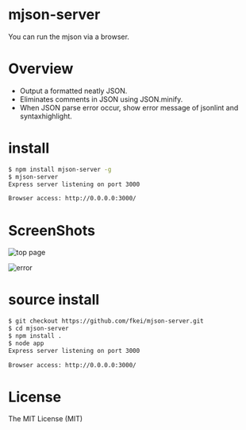 mjson-server
============

You can run the mjson via a browser.

# Overview

- Output a formatted neatly JSON.
- Eliminates comments in JSON using JSON.minify.
- When JSON parse error occur, show error message of jsonlint and syntaxhighlight.


# install

```sh
$ npm install mjson-server -g
$ mjson-server
Express server listening on port 3000

Browser access: http://0.0.0.0:3000/
```

# ScreenShots

![top page](https://raw.github.com/fkei/mjson-server/master/screenshots/top.png)

![error](https://raw.github.com/fkei/mjson-server/master/screenshots/error.png)


# source install

```sh
$ git checkout https://github.com/fkei/mjson-server.git
$ cd mjson-server
$ npm install .
$ node app
Express server listening on port 3000

Browser access: http://0.0.0.0:3000/
```

# License

The MIT License (MIT)
